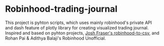 # Robinhood-trading-journal

This project is pyhton scripts, which uses mainly robinhood's private API and dash feature of plotly library for creating visualized trading journal. Inspired and based on pyhton projects, [Josh Fraser's robinhood-to-csv](https://github.com/joshfraser/robinhood-to-csv/), and Rohan Pai & Adithya Balaji's Robinhood Unofficial.

